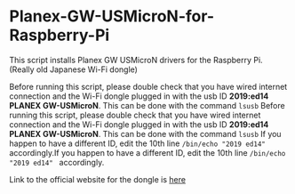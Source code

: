 # Planex-GW-USMicroN-for-Raspberry-Pi
This script installs Planex GW USMicroN drivers for the Raspberry Pi. (Really old Japanese Wi-Fi dongle)

Before running this script, please double check that you have wired internet connection and the Wi-Fi dongle plugged in with the usb ID **2019:ed14 PLANEX GW-USMicroN**. This can be done with the command `lsusb`		  Before running this script, please double check that you have wired internet connection and the Wi-Fi dongle plugged in with the usb ID **2019:ed14 PLANEX GW-USMicroN**. This can be done with the command `lsusb`
If you happen to have a different ID, edit the 10th line `/bin/echo "2019 ed14" ` accordingly.If you happen to have a different ID, edit the 10th line `/bin/echo "2019 ed14" ` accordingly. 

Link to the official website for the dongle is [here](https://www.planex.co.jp/product/wireless/gw-usmicron/)
